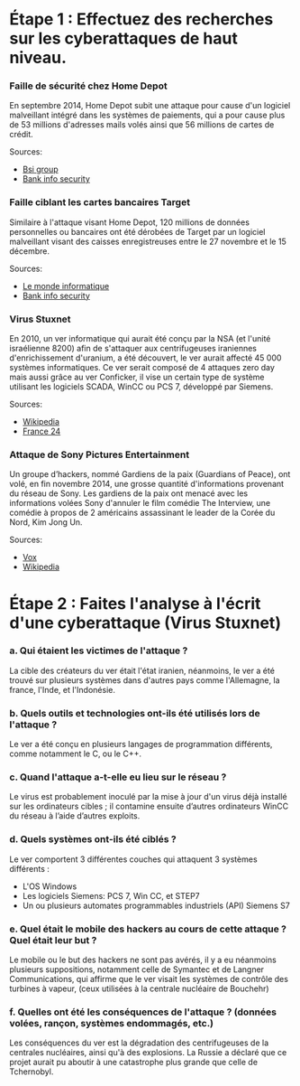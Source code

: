 # Étape 1 : Effectuez des recherches sur les cyberattaques de haut niveau.

### Faille de sécurité chez Home Depot

En septembre 2014, Home Depot subit une attaque pour cause d'un logiciel malveillant intégré dans les systèmes de
paiements, qui a pour cause plus de 53 millions d'adresses mails volés ainsi que 56 millions de cartes de crédit.

Sources:

- [Bsi group](https://www.bsigroup.com/LocalFiles/en-US/Case-Studies/bsi-lessons-learned-home-depot.pdf)
- [Bank info security](https://www.bankinfosecurity.com/examining-home-depot-breach-a-7339)

### Faille ciblant les cartes bancaires Target

Similaire à l'attaque visant Home Depot, 120 millions de données personnelles ou bancaires ont été dérobées de Target
par un logiciel malveillant visant des caisses enregistreuses entre le 27 novembre et le 15 décembre.

Sources:

- [Le monde informatique](https://www.lemondeinformatique.fr/actualites/lire-110-millions-clients-de-target-braques-par-un-malware-56253.html)
- [Bank info security](https://www.bankinfosecurity.com/target-breach-what-happened-a-6312)

### Virus Stuxnet

En 2010, un ver informatique qui aurait été conçu par la NSA (et l'unité israélienne 8200) afin de s'attaquer aux
centrifugeuses iraniennes d'enrichissement d'uranium, a été découvert, le ver aurait affecté 45 000 systèmes
informatiques. Ce ver serait composé de 4 attaques zero day mais aussi grâce au ver Conficker, il vise un certain type
de système utilisant les logiciels SCADA, WinCC ou PCS 7, développé par Siemens.

Sources:

- [Wikipedia](https://fr.wikipedia.org/wiki/Stuxnet)
- [France 24](https://www.france24.com/fr/20141121-stuxnet-virus-patient-zero-kaspersky-lab-iran-enquete-nucleaire-foolad)

### Attaque de Sony Pictures Entertainment

Un groupe d’hackers, nommé Gardiens de la paix (Guardians of Peace), ont volé, en fin novembre 2014, une grosse quantité
d'informations provenant du réseau de Sony. Les gardiens de la paix ont menacé avec les informations volées Sony
d'annuler le film comédie The Interview, une comédie à propos de 2 américains assassinant le leader de la Corée du Nord,
Kim Jong Un.

Sources:

- [Vox](https://www.vox.com/2015/1/20/18089084/sony-hack-north-korea)
- [Wikipedia](https://fr.wikipedia.org/wiki/Piratage_de_Sony_Pictures_Entertainment)

# Étape 2 : Faites l'analyse à l'écrit d'une cyberattaque (Virus Stuxnet)

### a. Qui étaient les victimes de l'attaque ?

La cible des créateurs du ver était l'état iranien, néanmoins, le ver a été trouvé sur plusieurs systèmes dans d'autres
pays comme l'Allemagne, la france, l'Inde, et l'Indonésie.

### b. Quels outils et technologies ont-ils été utilisés lors de l'attaque ?

Le ver a été conçu en plusieurs langages de programmation différents, comme notamment le C, ou le C++.

### c. Quand l'attaque a-t-elle eu lieu sur le réseau ?

Le virus est probablement inoculé par la mise à jour d'un virus déjà installé sur les ordinateurs cibles ; il contamine
ensuite d’autres ordinateurs WinCC du réseau à l’aide d’autres exploits.

### d. Quels systèmes ont-ils été ciblés ?

Le ver comportent 3 différentes couches qui attaquent 3 systèmes différents :

- L'OS Windows
- Les logiciels Siemens: PCS 7, Win CC, et STEP7
- Un ou plusieurs automates programmables industriels (API) Siemens S7

### e. Quel était le mobile des hackers au cours de cette attaque ? Quel était leur but ?

Le mobile ou le but des hackers ne sont pas avérés, il y a eu néanmoins plusieurs suppositions, notamment celle de
Symantec et de Langner Communications, qui affirme que le ver visait les systèmes de contrôle des turbines à vapeur,
(ceux utilisées à la centrale nucléaire de Bouchehr)

### f. Quelles ont été les conséquences de l'attaque ? (données volées, rançon, systèmes endommagés, etc.)

Les conséquences du ver est la dégradation des centrifugeuses de la centrales nucléaires, ainsi qu'à des explosions. La
Russie a déclaré que ce projet aurait pu aboutir à une catastrophe plus grande que celle de Tchernobyl.
